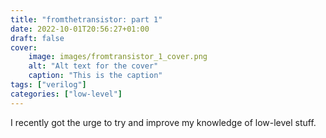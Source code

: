 ```yaml
---
title: "fromthetransistor: part 1"
date: 2022-10-01T20:56:27+01:00
draft: false
cover:
    image: images/fromtransistor_1_cover.png
    alt: "Alt text for the cover"
    caption: "This is the caption"
tags: ["verilog"]
categories: ["low-level"]
---
```


I recently got the urge to try and improve my knowledge of low-level stuff.

